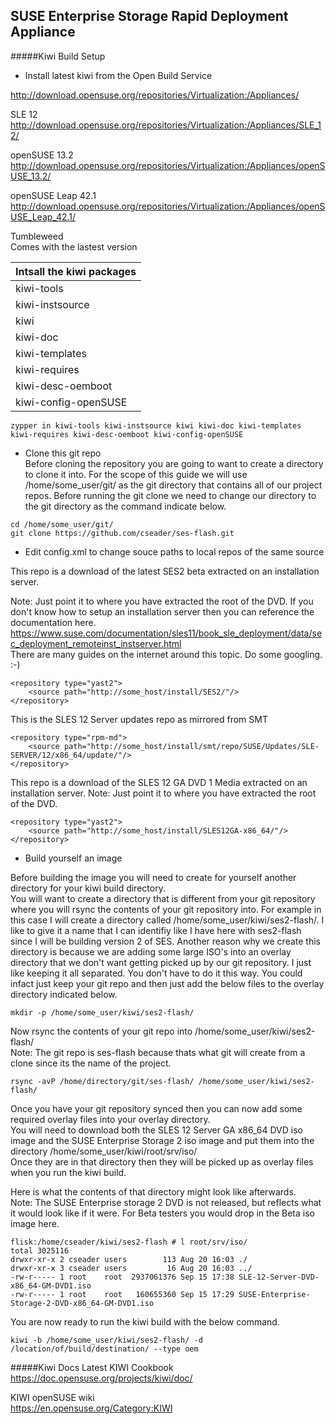 SUSE Enterprise Storage Rapid Deployment Appliance
--------------------------------------------------

#####Kiwi Build Setup 
- Install latest kiwi from the Open Build Service

http://download.opensuse.org/repositories/Virtualization:/Appliances/

SLE 12  
http://download.opensuse.org/repositories/Virtualization:/Appliances/SLE_12/

openSUSE 13.2  
http://download.opensuse.org/repositories/Virtualization:/Appliances/openSUSE_13.2/

openSUSE Leap 42.1  
http://download.opensuse.org/repositories/Virtualization:/Appliances/openSUSE_Leap_42.1/

Tumbleweed  
Comes with the lastest version

|Intsall the kiwi packages |
|---------------------------|
|kiwi-tools|
|kiwi-instsource|
|kiwi|
|kiwi-doc|
|kiwi-templates|
|kiwi-requires|
|kiwi-desc-oemboot|
|kiwi-config-openSUSE|
```
zypper in kiwi-tools kiwi-instsource kiwi kiwi-doc kiwi-templates kiwi-requires kiwi-desc-oemboot kiwi-config-openSUSE
```

- Clone this git repo  
Before cloning the repository you are going to want to create a directory to clone it into. For the scope of this guide we will use /home/some_user/git/ as the git directory that contains all of our project repos. Before running the git clone we need to change our directory to the git directory as the command indicate below.  
```
cd /home/some_user/git/
git clone https://github.com/cseader/ses-flash.git
```

- Edit config.xml to change souce paths to local repos of the same source

This repo is a download of the latest SES2 beta extracted on an installation server.   

Note: Just point it to where you have extracted the root of the DVD. 
If you don't know how to setup an installation server then you can reference the documentation here.  
https://www.suse.com/documentation/sles11/book_sle_deployment/data/sec_deployment_remoteinst_instserver.html  
There are many guides on the internet around this topic. Do some googling. :-)  
```
<repository type="yast2">
    <source path="http://some_host/install/SES2/"/>
</repository>
```

This is the SLES 12 Server updates repo as mirrored from SMT  
```
<repository type="rpm-md">
    <source path="http://some_host/install/smt/repo/SUSE/Updates/SLE-SERVER/12/x86_64/update/"/>
</repository>
```

This repo is a download of the SLES 12 GA DVD 1 Media extracted on an installation server.
Note: Just point it to where you have extracted the root of the DVD.  
```
<repository type="yast2">
    <source path="http://some_host/install/SLES12GA-x86_64/"/>
</repository>
```

- Build yourself an image

Before building the image you will need to create for yourself another directory for your kiwi build directory.  
You will want to create a directory that is different from your git repository where you will rsync the contents of your git repository into. For example in this case I will create a directory called /home/some_user/kiwi/ses2-flash/. I like to give it a name that I can identifiy like I have here with ses2-flash since I will be building version 2 of SES. Another reason why we create this directory is because we are adding some large ISO's into an overlay directory that we don't want getting picked up by our git repository. I just like keeping it all separated. You don't have to do it this way. You could infact just keep your git repo and then just add the below files to the overlay directory indicated below.  
```
mkdir -p /home/some_user/kiwi/ses2-flash/
```
Now rsync the contents of your git repo into /home/some_user/kiwi/ses2-flash/  
Note: The git repo is ses-flash because thats what git will create from a clone since its the name of the project.  
```
rsync -avP /home/directory/git/ses-flash/ /home/some_user/kiwi/ses2-flash/
```
Once you have your git repository synced then you can now add some required overlay files into your overlay directory.  
You will need to download both the SLES 12 Server GA x86_64 DVD iso image and the SUSE Enterprise Storage 2 iso image and put them into the directory /home/some_user/kiwi/root/srv/iso/  
Once they are in that directory then they will be picked up as overlay files when you run the kiwi build.  

Here is what the contents of that directory might look like afterwards.  
Note: The SUSE Enterprise storage 2 DVD is not released, but reflects what it would look like if it were. For Beta testers you would drop in the Beta iso image here.  
```
flisk:/home/cseader/kiwi/ses2-flash # l root/srv/iso/
total 3025116
drwxr-xr-x 2 cseader users        113 Aug 20 16:03 ./
drwxr-xr-x 3 cseader users         16 Aug 20 16:03 ../
-rw-r----- 1 root    root  2937061376 Sep 15 17:38 SLE-12-Server-DVD-x86_64-GM-DVD1.iso
-rw-r----- 1 root    root   160655360 Sep 15 17:29 SUSE-Enterprise-Storage-2-DVD-x86_64-GM-DVD1.iso
```

You are now ready to run the kiwi build with the below command.  
```
kiwi -b /home/some_user/kiwi/ses2-flash/ -d /location/of/build/destination/ --type oem
```

#####Kiwi Docs
Latest KIWI Cookbook  
https://doc.opensuse.org/projects/kiwi/doc/

KIWI openSUSE wiki  
https://en.opensuse.org/Category:KIWI
